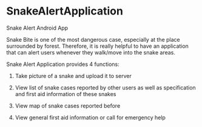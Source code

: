 # SnakeAlertApplication
Snake Alert Android App

Snake Bite is one of the most dangerous case, especially at the place surrounded by forest. Therefore, it is really helpful to have an application that can alert users whenever they walk/move into the snake areas.

Snake Alert Application provides 4 functions:
1. Take picture of a snake and upload it to server

2. View list of snake cases reported by other users as well as specification and first aid information of these snakes

3. View map of snake cases reported before

4. View general first aid information or call for emergency help
